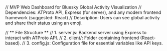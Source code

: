 // MVP Web Dashboard for Bluesky Global Activity Visualization
// Dependencies: ATProto API, Express (for server), and any modern frontend framework (suggested: React)
// Description: Users can see global activity and share their status using an emoji.

// ** File Structure **
// 1. server.js: Backend server using Express to interact with ATProto API.
// 2. client/: Folder containing frontend (React-based).
// 3. config.js: Configuration file for essential variables like API keys.